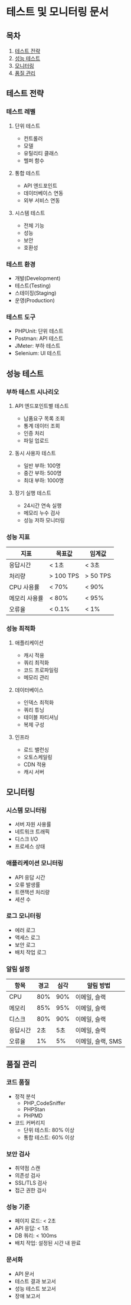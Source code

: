 # 테스트 및 모니터링 문서

## 목차
1. [테스트 전략](#테스트-전략)
2. [성능 테스트](#성능-테스트)
3. [모니터링](#모니터링)
4. [품질 관리](#품질-관리)

## 테스트 전략

### 테스트 레벨
1. 단위 테스트
   - 컨트롤러
   - 모델
   - 유틸리티 클래스
   - 헬퍼 함수

2. 통합 테스트
   - API 엔드포인트
   - 데이터베이스 연동
   - 외부 서비스 연동

3. 시스템 테스트
   - 전체 기능
   - 성능
   - 보안
   - 호환성

### 테스트 환경
- 개발(Development)
- 테스트(Testing)
- 스테이징(Staging)
- 운영(Production)

### 테스트 도구
- PHPUnit: 단위 테스트
- Postman: API 테스트
- JMeter: 부하 테스트
- Selenium: UI 테스트

## 성능 테스트

### 부하 테스트 시나리오
1. API 엔드포인트별 테스트
   - 납품요구 목록 조회
   - 통계 데이터 조회
   - 인증 처리
   - 파일 업로드

2. 동시 사용자 테스트
   - 일반 부하: 100명
   - 중간 부하: 500명
   - 최대 부하: 1000명

3. 장기 실행 테스트
   - 24시간 연속 실행
   - 메모리 누수 검사
   - 성능 저하 모니터링

### 성능 지표
| 지표 | 목표값 | 임계값 |
|------|--------|---------|
| 응답시간 | < 1초 | < 3초 |
| 처리량 | > 100 TPS | > 50 TPS |
| CPU 사용률 | < 70% | < 90% |
| 메모리 사용률 | < 80% | < 95% |
| 오류율 | < 0.1% | < 1% |

### 성능 최적화
1. 애플리케이션
   - 캐시 적용
   - 쿼리 최적화
   - 코드 프로파일링
   - 메모리 관리

2. 데이터베이스
   - 인덱스 최적화
   - 쿼리 튜닝
   - 테이블 파티셔닝
   - 복제 구성

3. 인프라
   - 로드 밸런싱
   - 오토스케일링
   - CDN 적용
   - 캐시 서버

## 모니터링

### 시스템 모니터링
- 서버 자원 사용률
- 네트워크 트래픽
- 디스크 I/O
- 프로세스 상태

### 애플리케이션 모니터링
- API 응답 시간
- 오류 발생률
- 트랜잭션 처리량
- 세션 수

### 로그 모니터링
- 에러 로그
- 액세스 로그
- 보안 로그
- 배치 작업 로그

### 알림 설정
| 항목 | 경고 | 심각 | 알림 방법 |
|------|------|------|-----------|
| CPU | 80% | 90% | 이메일, 슬랙 |
| 메모리 | 85% | 95% | 이메일, 슬랙 |
| 디스크 | 80% | 90% | 이메일, 슬랙 |
| 응답시간 | 2초 | 5초 | 이메일, 슬랙 |
| 오류율 | 1% | 5% | 이메일, 슬랙, SMS |

## 품질 관리

### 코드 품질
- 정적 분석
  - PHP_CodeSniffer
  - PHPStan
  - PHPMD
- 코드 커버리지
  - 단위 테스트: 80% 이상
  - 통합 테스트: 60% 이상

### 보안 검사
- 취약점 스캔
- 의존성 검사
- SSL/TLS 검사
- 접근 권한 검사

### 성능 기준
- 페이지 로드: < 2초
- API 응답: < 1초
- DB 쿼리: < 100ms
- 배치 작업: 설정된 시간 내 완료

### 문서화
- API 문서
- 테스트 결과 보고서
- 성능 테스트 보고서
- 장애 보고서 